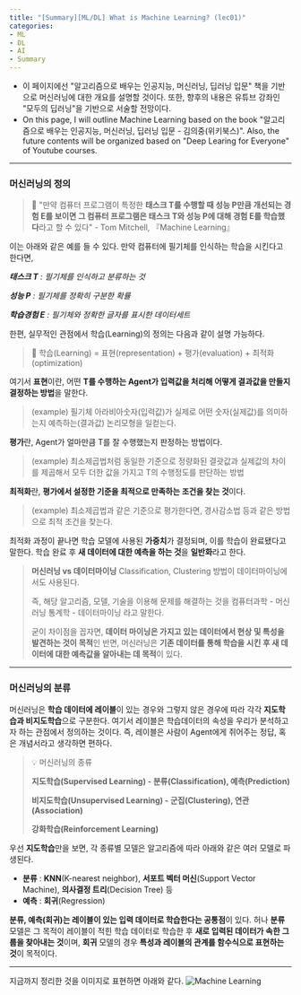 ```yaml
---
title: "[Summary][ML/DL] What is Machine Learning? (lec01)"
categories:
- ML
- DL
- AI
- Summary
---
```


- 이 페이지에선 "알고리즘으로 배우는 인공지능, 머신러닝, 딥러닝 입문" 책을 기반으로 머신러닝에 대한 개요를 설명할 것이다. 또한, 향후의 내용은 유튜브 강좌인 "모두의 딥러닝"을 기반으로 서술할 전망이다.
- On this page, I will outline Machine Learning based on the book "알고리즘으로 배우는 인공지능, 머신러닝, 딥러닝 입문 - 김의중(위키북스)". Also, the future contents will be organized based on "Deep Learing for Everyone" of Youtube courses.

---
### 머신러닝의 정의

>🎁 "만약 컴퓨터 프로그램이 특정한 **태스크 T를 수행할 때 성능 P만큼 개선되는 경험 E를 보이면 그 컴퓨터 프로그램은 태스크 T와 성능 P에 대해 경험 E를 학습했다**라고 할 수 있다"  - Tom Mitchell, 『Machine Learning』

이는 아래와 같은 예를 들 수 있다. 만약 컴퓨터에 필기체를 인식하는 학습을 시킨다고 한다면,

***태스크 T** : 필기체를 인식하고 분류하는 것*

***성능 P** : 필기체를 정확히 구분한 확률*

***학습경험 E** : 필기체와 정확한 글자를 표시한 데이터세트*

한편, 실무적인 관점에서 학습(Learning)의 정의는 다음과 같이 설명 가능하다.

> 🎁 학습(Learning) = 표현(representation) + 평가(evaluation) + 최적화(optimization)

여기서 **표현**이란, 어떤 **T를 수행하는 Agent가 입력값을 처리해 어떻게 결과값을 만들지 결정하는 방법**을 말한다.
> (example) 필기체 아라비아숫자(입력값)가 실제로 어떤 숫자(실제값)를 의미하는지 예측하는(결과값) 논리모형을 일컫는다.

**평가**란, Agent가 얼마만큼 T를 잘 수행했는지 판정하는 방법이다. 
> (example) 최소제곱법처럼 동일한 기준으로 정량화된 결괏값과 실제값의 차이를 제곱해서 모두 더한 값을 가지고 T의 수행정도를 판단하는 방법

**최적화**란, **평가에서 설정한 기준을 최적으로 만족하는 조건을 찾는 것**이다.
> (example) 최소제곱법과 같은 기준으로 평가한다면, 경사감소법 등과 같은 방법으로 최적 조건을 찾는다.

최적화 과정이 끝나면 학습 모델에 사용된 **가중치**가 결정되며, 이를 학습이 완료됐다고 말한다.
학습 완료 후 **새 데이터에 대한 예측을 하는 것**을 **일반화**라고 한다.

> **머신러닝 vs 데이터마이닝**
> Classification, Clustering 방법이 데이터마이닝에서도 사용된다.
> 
> 즉, 해당 알고리즘, 모델, 기술을 이용해 문제를 해결하는 것을
> 컴퓨터과학 - 머신러닝
> 통계학 - 데이터마이닝
> 라고 말한다.
> 
> 굳이 차이점을 꼽자면, **데이터 마이닝은 가지고 있는 데이터에서 현상 및 특성을 발견하는 것이 목적**인 반면,
> 머신러닝은 **기존 데이터를 통해 학습을 시킨 후 새 데이터에 대한 예측값을 알아내는 데 목적**이 있다.

---
### 머신러닝의 분류

머신러닝은 **학습 데이터에 레이블**이 있는 경우와 그렇지 않은 경우에 따라 각각 **지도학습과 비지도학습**으로 구분한다. 여기서 레이블은 학습데이터의 속성을 우리가 분석하고자 하는 관점에서 정의하는 것이다. 즉, 레이블은 사람이 Agent에게 쥐어주는 정답, 혹은 개념서라고 생각하면 편하다.

> 💡 머신러닝의 종류
> 
>**지도학습(Supervised Learning) - 분류(Classification), 예측(Prediction)**
> 
> **비지도학습(Unsupervised Learning) - 군집(Clustering), 연관(Association)**
> 
> **강화학습(Reinforcement Learning)**

우선 **지도학습**만을 보면, 각 종류별 모델은 알고리즘에 따라 아래와 같은 여러 모델로 파생된다.

- **분류** : **KNN**(K-nearest neighbor), **서포트 벡터 머신**(Support Vector Machine), **의사결정 트리**(Decision Tree) 등
- **예측** : **회귀**(Regression)

**분류, 예측(회귀)는 레이블이 있는 입력 데이터로 학습한다는 공통점**이 있다.
허나 **분류** 모델은 그 목적이 레이블이 적힌 학습 데이터로 학습한 후 **새로 입력된 데이터가 속한 그룹을 찾아내는 것**이며, **회귀** 모델의 경우 **특성과 레이블의 관계를 함수식으로 표현하는 것**이 목적이다.

---

지금까지 정리한 것을 이미지로 표현하면 아래와 같다.
![Machine Learning](https://s3-ap-northeast-2.amazonaws.com/opentutorials-user-file/module/4916/12287.jpeg)
